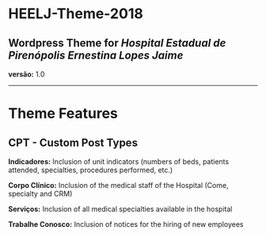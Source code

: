 # HEELJ-Theme-2018

## Wordpress Theme for _Hospital Estadual de Pirenópolis Ernestina Lopes Jaime_

**versão:** 1.0

------

# Theme Features

## CPT - Custom Post Types

**Indicadores:** Inclusion of unit indicators (numbers of beds, patients attended, specialties, procedures performed, etc.)

**Corpo Clínico:** Inclusion of the medical staff of the Hospital (Come, specialty and CRM)

**Serviços:** Inclusion of all medical specialties available in the hospital

**Trabalhe Conosco:** Inclusion of notices for the hiring of new employees
